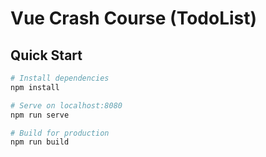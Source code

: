 # Vue Crash Course (TodoList)



## Quick Start

```bash
# Install dependencies
npm install

# Serve on localhost:8080
npm run serve

# Build for production
npm run build
```
